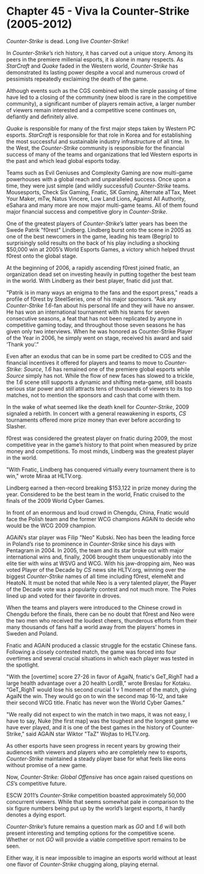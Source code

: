 # Chapter 45 - Viva la Counter-Strike (2005-2012)


*Counter-Strike* is dead. Long live *Counter-Strike*!

In *Counter-Strike*’s rich history, it has carved out a unique story. Among its peers in the premiere millenial esports, it is alone in many respects. As *StarCraft* and *Quake* faded in the Western world, *Counter-Strike* has demonstrated its lasting power despite a vocal and numerous crowd of pessimists repeatedly exclaiming the death of the game. 

Although events such as the CGS combined with the simple passing of time have led to a closing of the community (new blood is rare in the competitive community), a significant number of players remain active, a larger number of viewers remain interested and a competitive scene continues on, defiantly and definitely alive.

*Quake* is responsible for many of the first major steps taken by Western PC esports. *StarCraft* is responsible for that role in Korea and for establishing the most successful and sustainable industry infrastructure of all time. In the West, the *Counter-Strike* community is responsible for the financial success of many of the teams and organizations that led Western esports in the past and which lead global esports today.

Teams such as Evil Geniuses and Complexity Gaming are now multi-game powerhouses with a global reach and unparalleled success. Once upon a time, they were just simple (and wildly successful) *Counter-Strike* teams. Mousesports, Check Six Gaming, Fnatic, SK Gaming, Alternate aTTax, Meet Your Maker, mTw, Natus Vincere, Low Land Lions, Against All Authority, eSahara and many more are now major multi-game teams. All of them found major financial success and competitive glory in *Counter-Strike*.

One of the greatest players of *Counter-Strike*’s latter years has been the Swede Patrik "f0rest" Lindberg. Lindberg burst onto the scene in 2005 as one of the best newcomers in the game, leading his team (Begrip) to surprisingly solid results on the back of his play including a shocking $50,000 win at 2005’s World Esports Games, a victory which helped thrust f0rest onto the global stage. 

At the beginning of 2006, a rapidly ascending f0rest joined fnatic, an organization dead set on investing heavily in putting together the best team in the world. With Lindberg as their best player, fnatic did just that.

"Patrik is in many ways an enigma to the fans and the esport press," reads a profile of f0rest by SteelSeries, one of his major sponsors. “Ask any *Counter-Strike 1.6*-fan about his personal life and they will have no answer. He has won an international tournament with his teams for seven consecutive seasons, a feat that has not been replicated by anyone in competitive gaming today, and throughout those seven seasons he has given only two interviews. When he was honored as Counter-Strike Player of the Year in 2006, he simply went on stage, received his award and said ‘Thank you’.”

Even after an exodus that can be in some part be credited to CGS and the financial incentives it offered for players and teams to move to *Counter-Strike: Source*, *1.6* has remained one of the premiere global esports while *Source* simply has not. While the flow of new faces has slowed to a trickle, the *1.6* scene still supports a dynamic and shifting meta-game, still boasts serious star power and still attracts tens of thousands of viewers to its top matches, not to mention the sponsors and cash that come with them.

In the wake of what seemed like the death knell for *Counter-Strike*, 2009 signaled a rebirth. In concert with a general reawakening in esports, *CS* tournaments offered more prize money than ever before according to Slasher.

f0rest was considered the greatest player on fnatic during 2009, the most competitive year in the game’s history to that point when measured by prize money and competitions. To most minds, Lindberg was the greatest player in the world.

"With Fnatic, Lindberg has conquered virtually every tournament there is to win," wrote Miraa at HLTV.org. 

Lindberg earned a then-record breaking $153,122 in prize money during the year. Considered to be the best team in the world, Fnatic cruised to the finals of the 2009 World Cyber Games.

In front of an enormous and loud crowd in Chengdu, China, Fnatic would face the Polish team and the former WCG champions AGAiN to decide who would be the WCG 2009 champion.

AGAiN’s star player was Filip "Neo" Kubski. Neo has been the leading force in Poland’s rise to prominence in *Counter-Strike* since his days with Pentagram in 2004. In 2005, the team and its star broke out with major international wins and, finally, 2006 brought them unquestionably into the elite tier with wins at WSVG and WCG. With his jaw-dropping aim, Neo was voted Player of the Decade by *CS* news site HLTV.org, winning over the biggest *Counter-Strike* names of all time including f0rest, elemeNt and HeatoN. It must be noted that while Neo is a very talented player, the Player of the Decade vote was a popularity contest and not much more. The Poles lined up and voted for their favorite in droves.

When the teams and players were introduced to the Chinese crowd in Chengdu before the finals, there can be no doubt that f0rest and Neo were the two men who received the loudest cheers, thunderous efforts from their many thousands of fans half a world away from the players’ homes in Sweden and Poland.

Fnatic and AGAiN produced a classic struggle for the ecstatic Chinese fans. Following a closely contested match, the game was forced into four overtimes and several crucial situations in which each player was tested in the spotlight.

"With the [overtime] score 27-26 in favor of AgaiN, fnatic's GeT_RighT had a large health advantage over a 20 health LordB," wrote Breslau for Kotaku. “GeT_RighT would lose his second crucial 1 v 1 moment of the match, giving AgaiN the win. They would go on to win the second map 16-12, and take their second WCG title. Fnatic has never won the World Cyber Games.”

"We really did not expect to win the match in two maps, it was not easy, I have to say, Nuke [the first map] was the toughest and the longest game we have ever played, and it is one of the best games in the history of Counter-Strike," said AGAiN star Wiktor "TaZ" Wojtas to HLTV.org.

As other esports have seen progress in recent years by growing their audiences with viewers and players who are completely new to esports, *Counter-Strike* maintained a steady player base for what feels like eons without promise of a new game.

Now, *Counter-Strike: Global Offensive* has once again raised questions on *CS*’s competitive future. 

ESCW 2011’s *Counter-Strike* competition boasted approximately 50,000 concurrent viewers. While that seems somewhat pale in comparison to the six figure numbers being put up by the world’s largest esports, it hardly denotes a dying esport.

*Counter-Strike*’s future remains a question mark as *GO* and *1.6* will both present interesting and tempting options for the competitive scene. Whether or not *GO* will provide a viable competitive sport remains to be seen.

Either way, it is near impossible to imagine an esports world without at least one flavor of *Counter-Strike* chugging along, playing eternal.

